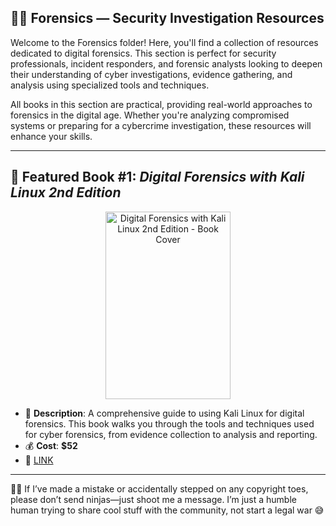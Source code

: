 ## 🕵️‍♂️ Forensics — Security Investigation Resources

Welcome to the Forensics folder! Here, you'll find a collection of resources dedicated to digital forensics. This section is perfect for security professionals, incident responders, and forensic analysts looking to deepen their understanding of cyber investigations, evidence gathering, and analysis using specialized tools and techniques.

All books in this section are practical, providing real-world approaches to forensics in the digital age. Whether you're analyzing compromised systems or preparing for a cybercrime investigation, these resources will enhance your skills.

---

## 📕 Featured Book #1: *Digital Forensics with Kali Linux 2nd Edition*

<p align="center">
<img src="https://m.media-amazon.com/images/I/61L8mmcoBML._SL1360_.jpg" alt="Digital Forensics with Kali Linux 2nd Edition - Book Cover" width="200" height="300" title="Featured Book #1" />
</p>

- 📌 **Description**: A comprehensive guide to using Kali Linux for digital forensics. This book walks you through the tools and techniques used for cyber forensics, from evidence collection to analysis and reporting.
- 💰 **Cost**: **$52**
- 🔗 [LINK](https://amzn.to/4jGbZix)

---

🤖💬 If I’ve made a mistake or accidentally stepped on any copyright toes, please don’t send ninjas—just shoot me a message. I’m just a humble human trying to share cool stuff with the community, not start a legal war 😅